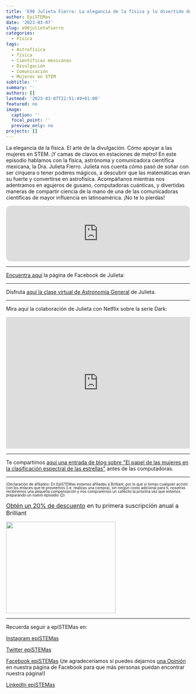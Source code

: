 ```yaml
---
title: 'E98 Julieta Fierro: La elegancia de la física y lo divertido de la ciencia'
author: EpiSTEMas
date: '2023-03-07'
slug: e98julietafierro
categories:
  - Física
tags:
  - Astrofísica
  - física
  - Científicas mexicanas
  - Divulgación
  - Comunicación
  - Mujeres en STEM
subtitle: ''
summary: ''
authors: []
lastmod: '2023-03-07T22:51:49+01:00'
featured: no
image:
  caption: ''
  focal_point: ''
  preview_only: no
projects: []
---
```



La elegancia de la física. El arte de la divulgación. Cómo apoyar a las mujeres en STEM. ¡Y camas de clavos en estaciones de metro! En este episodio hablamos con la física, astrónoma y comunicadora científica mexicana, la Dra. Julieta Fierro. Julieta nos cuenta cómo pasó de soñar con ser cirquera o tener poderes mágicos, a descubrir que las matemáticas eran su fuerte y convertirse en astrofísica. Acompáñanos mientras nos adentramos en agujeros de gusano, computadoras cuánticas, y divertidas maneras de compartir ciencia de la mano de una de las comunicadoras científicas de mayor influencia en latinoamérica. ¡No te lo pierdas!

<iframe style="border-radius:12px" src="https://open.spotify.com/embed/episode/1M04RNeQo7Kw88sJAABMuS?utm_source=generator&theme=0" width="100%" height="152" frameBorder="0" allowfullscreen="" allow="autoplay; clipboard-write; encrypted-media; fullscreen; picture-in-picture" loading="lazy"></iframe>

- - - - -

[Encuentra aquí](https://www.facebook.com/Julieta-Fierro-Astr%C3%B3noma-136577656409530/) la página de Facebook de Julieta: 

- - - - -

Disfruta [aquí la clase virtual de Astronomía General](https://cursa.app/en/free-course/astronomia-general-con-julieta-fierro/7o2KEkb4Fn0) de Julieta.

- - - - -

Mira aquí la colaboración de Julieta con Netflix sobre la serie Dark:

<iframe width="100%" height="360" src="https://www.youtube.com/embed/eQZiFQq5c7E" title="Teorías científicas en Dark explicadas por Julieta Fierro (parte 1)" frameborder="0" allow="accelerometer; autoplay; clipboard-write; encrypted-media; gyroscope; picture-in-picture; web-share" allowfullscreen></iframe>


- - - - -

Te compartimos [aquí una entrada de blog sobre "El papel de las mujeres en la clasificación espectral de las estrellas"](https://astrofisicaconsalypimienta.wordpress.com/2013/03/17/el-papel-de-las-mujeres-en-la-clasificacion-espectral-annie-cannon/) antes de las computadoras.

- - - - -

<font size = 1.5> <p style = "line-height:1"> 
(Declaración de afiliados: En EpiSTEMas estamos afiliadas a Brilliant, por lo que si tomas cualquier acción con los enlaces que te proveemos (i.e. realizas una compra), sin ningún costo adicional para tí, nosotras recibiremos una pequeña compensación y nos compraremos un cafecito la próxima vez que estemos preparando un nuevo episodio 😉) 
</font> </p>

<font size="3"> 

[Obtén un 20% de descuento](https://brilliant.sjv.io/c/2994553/1003358/12858?subId1=EpiSTEMas&u=http%3A%2F%2Fbrilliant.org%2Fimpactnetwork%2F) en tu primera suscripción anual a Brilliant </font>


<a href="https://brilliant.sjv.io/c/2994553/1003364/12858?subId1=epiSTEMas&u=http%3A%2F%2Fbrilliant.org%2Fimpactnetwork%2F%3Firclickid%3D%7Bclickid%7D%26utm_medium%3Daffiliates%26utm_campaign%3D%7Birpid%7D%26utm_source%3D%7Bmp_value1%7D%26utm_content%3D%7Btimestamp%7D_%7Biradtype%7D_%7Biradname%7D%26utm_term%3D%7Bmp_value2%7D" target="_top" id="1003364"><img src="//a.impactradius-go.com/display-ad/12858-1003364" border="0" alt="" width="300" height="250"/></a><img height="0" width="0" src="https://imp.pxf.io/i/2994553/1003364/12858?subId1=epiSTEMas" style="position:absolute;visibility:hidden;" border="1" />


- - - - -

Recuerda seguir a epiSTEMas en:

[Instagram epiSTEMas](https://www.instagram.com/epistemas/)  

[Twitter epiSTEMas](https://twitter.com/epiSTEMas_Pod)

[Facebook epiSTEMas](https://www.facebook.com/epiSTEMasPod) (¡te agradeceríamos si puedes dejarnos [una Opinión](https://www.facebook.com/epiSTEMasPod/reviews/) en nuestra página de Facebook para que más personas puedan encontrar nuestra página!)

[LinkedIn epiSTEMas](https://www.linkedin.com/company/epistemas-podcast/)

